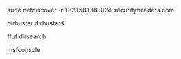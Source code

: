 sudo netdiscover -r 192.168.138.0/24
securityheaders.com

dirbuster
dirbuster&

ffuf
dirsearch

msfconsole